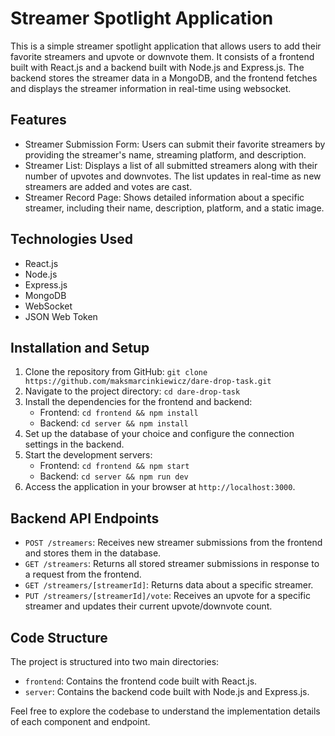 # Streamer Spotlight Application

This is a simple streamer spotlight application that allows users to add their favorite streamers and upvote or downvote them. It consists of a frontend built with React.js and a backend built with Node.js and Express.js. The backend stores the streamer data in a MongoDB, and the frontend fetches and displays the streamer information in real-time using websocket.

## Features

- Streamer Submission Form: Users can submit their favorite streamers by providing the streamer's name, streaming platform, and description.
- Streamer List: Displays a list of all submitted streamers along with their number of upvotes and downvotes. The list updates in real-time as new streamers are added and votes are cast.
- Streamer Record Page: Shows detailed information about a specific streamer, including their name, description, platform, and a static image.

## Technologies Used

- React.js 
- Node.js
- Express.js
- MongoDB
- WebSocket
- JSON Web Token


## Installation and Setup

1. Clone the repository from GitHub: `git clone https://github.com/maksmarcinkiewicz/dare-drop-task.git`
2. Navigate to the project directory: `cd dare-drop-task`
3. Install the dependencies for the frontend and backend:
   - Frontend: `cd frontend && npm install`
   - Backend: `cd server && npm install`
4. Set up the database of your choice and configure the connection settings in the backend.
5. Start the development servers:
   - Frontend: `cd frontend && npm start`
   - Backend: `cd server && npm run dev`
6. Access the application in your browser at `http://localhost:3000`.

## Backend API Endpoints

- `POST /streamers`: Receives new streamer submissions from the frontend and stores them in the database.
- `GET /streamers`: Returns all stored streamer submissions in response to a request from the frontend.
- `GET /streamers/[streamerId]`: Returns data about a specific streamer.
- `PUT /streamers/[streamerId]/vote`: Receives an upvote for a specific streamer and updates their current upvote/downvote count.

## Code Structure

The project is structured into two main directories:

- `frontend`: Contains the frontend code built with React.js.
- `server`: Contains the backend code built with Node.js and Express.js.

Feel free to explore the codebase to understand the implementation details of each component and endpoint.

